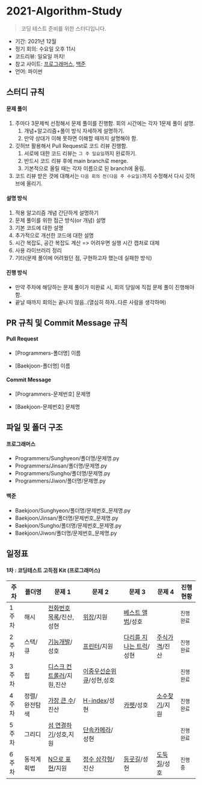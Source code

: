 # 2021-Algorithm-Study

> 코딩 테스트 준비를 위한 스터디입니다.

- 기간: 2021년 12월
- 정기 회의: 수요일 오후 11시
- 코드리뷰: 일요일 까지!
- 참고 사이트: [프로그래머스](https://programmers.co.kr/learn/challenges), [백준](https://www.acmicpc.net/)
- 언어: 파이썬

## 스터디 규칙

#### 문제 풀이

1. 주마다 3문제씩 선정해서 문제 풀이를 진행함. 회의 시간에는 각자 1문제 풀이 설명.
   1. 개념+알고리즘+풀이 방식 자세하게 설명하기.
   2. 만약 상대가 이해 못하면 이해할 때까지 설명해야 함.
2. 깃허브 활용해서 Pull Request로 코드 리뷰 진행함.
   1. 서로에 대한 코드 리뷰는 `그 주 일요일`까지 완료하기.
   2. 반드시 코드 리뷰 후에 main branch로 merge.
   3. 기본적으로 올릴 때는 각자 이름으로 된 branch에 올림.
3. 코드 리뷰 받은 것에 대해서는 `다음 회의 전(다음 주 수요일)`까지 수정해서 다시 깃허브에 올리기.

#### 설명 방식

1. 적용 알고리즘 개념 간단하게 설명하기
2. 문제 풀이를 위한 접근 방식(or 개념) 설명
3. 기본 코드에 대한 설명
4. 추가적으로 개선한 코드에 대한 설명
5. 시간 복잡도, 공간 복잡도 계산 => 어려우면 실행 시간 캡처로 대체
6. 사용 라이브러리 정리
7. 기타(문제 풀이에 어려웠던 점, 구현하고자 했는데 실패한 방식)

#### 진행 방식

- 만약 주차에 해당하는 문제 풀이가 미완료 시, 회의 당일에 직접 문제 풀이 진행해야 함.
- 끝날 때까지 회의는 끝나지 않음..(열심히 하자..다른 사람을 생각하며)

## PR 규칙 및 Commit Message 규칙

#### Pull Request

- [Programmers-폴더명] 이름

- [Baekjoon-폴더명] 이름

#### Commit Message

- [Programmers-문제번호] 문제명

- [Baekjoon-문제번호] 문제명

## 파일 및 폴더 구조

#### 프로그래머스

- Programmers/Sunghyeon/폴더명/문제명.py
- Programmers/Jinsan/폴더명/문제명.py
- Programmers/Sungho/폴더명/문제명.py
- Programmers/Jiwon/폴더명/문제명.py

#### 백준

- Baekjoon/Sunghyeon/폴더명/문제번호\_문제명.py
- Baekjoon/Jinsan/폴더명/문제번호\_문제명.py
- Baekjoon/Sungho/폴더명/문제번호\_문제명.py
- Baekjoon/Jiwon/폴더명/문제번호\_문제명.py

## 일정표

#### 1차 : 코딩테스트 고득점 Kit (프로그래머스)

| **주차** | **폴더명**    | **문제 1**                                                                            | **문제 2**                                                                           | **문제 3**                                                                          | **문제 4**                                                                | **진행 현황** |
| -------- | ------------- | ------------------------------------------------------------------------------------- | ------------------------------------------------------------------------------------ | ----------------------------------------------------------------------------------- | ------------------------------------------------------------------------- | ------------- |
| 1주차    | 해시          | [전화번호 목록](https://programmers.co.kr/learn/courses/30/lessons/42577)/진산, 성현  | [위장](https://programmers.co.kr/learn/courses/30/lessons/42578)/지원                | [베스트 앨범](https://programmers.co.kr/learn/courses/30/lessons/42579)/성호        |                                                                           | `진행완료`    |
| 2주차    | 스택/큐       | [기능개발](https://programmers.co.kr/learn/courses/30/lessons/42586)/성호             | [프린터](https://programmers.co.kr/learn/courses/30/lessons/42587)/지원              | [다리를 지나는 트럭](https://programmers.co.kr/learn/courses/30/lessons/42583)/성현 | [주식가격](https://programmers.co.kr/learn/courses/30/lessons/42584)/진산 | `진행완료`    |
| 3주차    | 힙            | [디스크 컨트롤러](https://programmers.co.kr/learn/courses/30/lessons/42627)/지원,진산 | [이중우선순위큐](https://programmers.co.kr/learn/courses/30/lessons/42628)/성현,성호 |                                                                                     |                                                                           | `진행완료`    |
| 4주차    | 정렬/완전탐색 | [가장 큰 수](https://programmers.co.kr/learn/courses/30/lessons/42746)/진산           | [H-index](https://programmers.co.kr/learn/courses/30/lessons/42747)/성현             | [카펫](https://programmers.co.kr/learn/courses/30/lessons/42842)/성호               | [소수찾기](https://programmers.co.kr/learn/courses/30/lessons/42839)/지원 | `진행완료`    |
| 5주차    | 그리디        | [섬 연결하기](https://programmers.co.kr/learn/courses/30/lessons/42861)/성호,지원     | [단속카메라](https://programmers.co.kr/learn/courses/30/lessons/42884)/성현          |                                                                                     |                                                                           | `진행완료`    |
| 6주차    | 동적계획법    | [N으로 표현](https://programmers.co.kr/learn/courses/30/lessons/42895)/지원           | [정수 삼각형](https://programmers.co.kr/learn/courses/30/lessons/43105)/진산         | [등굣길](https://programmers.co.kr/learn/courses/30/lessons/42898)/성현             | [도둑질](https://programmers.co.kr/learn/courses/30/lessons/42897)/성호   | `진행중`      |
